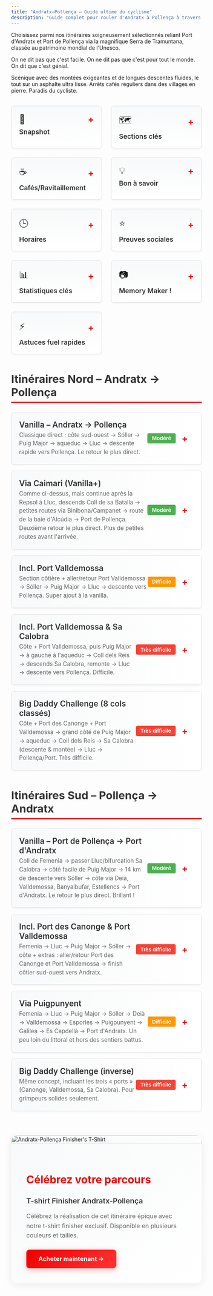 ```yaml
---
title: "Andratx–Pollença – Guide ultime du cyclisme"
description: "Guide complet pour rouler d'Andratx à Pollença à travers la Tramuntana"
---
```


Choisissez parmi nos itinéraires soigneusement sélectionnés reliant Port d'Andratx et Port de Pollença via la magnifique Serra de Tramuntana, classée au patrimoine mondial de l'Unesco.

On ne dit pas que c'est facile. On ne dit pas que c'est pour tout le monde. On dit que c'est génial.

Scénique avec des montées exigeantes et de longues descentes fluides, le tout sur un asphalte ultra lisse. Arrêts cafés réguliers dans des villages en pierre. Paradis du cycliste.

<!-- INFO CARDS GRID -->
<div class="info-cards-wrapper">
<div class="info-cards-grid">
  <div class="info-card" onclick="toggleCard(this)">
    <div class="info-card-header">
      <div class="info-card-header-top">
        <span style="font-size: 1.5rem;">📸</span>
        <span class="card-toggle">+</span>
      </div>
      <h3>Snapshot</h3>
    </div>
    <div class="info-card-content">
      <p><strong>Pourquoi cet itinéraire :</strong> D'une côte à l'autre dans la Tramuntana le long du littoral sur revêtement lisse – la meilleure journée à vélo de Majorque. Probablement ta meilleure journée à vélo. Ever.</p>
      <p><strong>Comment ça marche :</strong> Bus out, bike back. Prends le bus vélo programmé jusqu'à Port d'Andratx (ou l'inverse vers Port de Pollença), puis reviens par l'un des itinéraires proposés ou le tien.</p>
      <p><strong>Services programmés :</strong> On gère la logistique, tu profites du meilleur de Majorque. Réserve le bus programmé depuis l'un des lieux de départ sur la plateforme.</p>
      <p><a href="/fr/bike-shuttle/shuttle-home/">Voir les horaires et réserver →</a></p>
    </div>
  </div>

  <div class="info-card" onclick="toggleCard(this)">
    <div class="info-card-header">
      <div class="info-card-header-top">
        <span style="font-size: 1.5rem;">🗺️</span>
        <span class="card-toggle">+</span>
      </div>
      <h3>Sections clés</h3>
    </div>
    <div class="info-card-content">
      <p><strong>Estellencs à Deià :</strong> beauté côtière.</p>
      <p><strong>Banyalbufar :</strong> tout est dit.</p>
      <p><strong>Puig Major (depuis Sóller) :</strong> 14 km @ 6,2 %, ~828 m. Long et régulier ; tunnel(s) éclairé(s) puis aqueduc.</p>
      <p><strong>Coll dels Reis / Sa Calobra :</strong> optionnel – descente au port puis remontée ; lacets de bucket list.</p>
      <p><strong>Port Valldemossa & Port des Canonge :</strong> courtes descentes aller/retour, raides et panoramiques ; "mini Sa Calobra" sans trafic.</p>
      <p><strong>Coll de sa Batalla (côté Lluc) :</strong> mène à la descente sur Caimari et aux routes secondaires vers la route de la baie.</p>
      <p><strong>Coll de Sóller (ligne alt.) :</strong> classique sinueux si tu évites la haute MA-10.</p>
      <p><strong>Coll de Femenia (nord) :</strong> montée de départ en quittant Pollença vers Lluc.</p>
      <p><strong>Coll de Femenia (nord) :</strong> descente style F1 de Lluc vers Pollença.</p>
    </div>
  </div>

  <div class="info-card" onclick="toggleCard(this)">
    <div class="info-card-header">
      <div class="info-card-header-top">
        <span style="font-size: 1.5rem;">☕</span>
        <span class="card-toggle">+</span>
      </div>
      <h3>Cafés/Ravitaillement</h3>
    </div>
    <div class="info-card-content">
      <p style="font-style: italic; margin-bottom: 0.5rem;">km estimés depuis Andratx</p>
      <p><strong>Es Grau (≈13 km) :</strong> vues en balcon sur les falaises ; café rapide.</p>
      <p><strong>Estellencs (≈17 km) :</strong> « Cafetería Estellencs » – simple et pratique, juste sur la MA-10.</p>
      <p><strong>Banyalbufar (≈24 km) :</strong> Son Tomàs (choix + vues) ou Bellavista (vues top ; attention aux vélos).</p>
      <p><strong>Valldemossa (≈39 km) :</strong> nombreuses options ; Ca'n Molinas pour Cocas de Patata avec chocolat chaud.</p>
      <p><strong>Deià (≈48 km) :</strong> boulangerie dans le supermarché de Marc & Vincent Reynés ; leur café aussi à Port de Sóller.</p>
      <p><strong>Sóller (≈58 km) – Sa Frontera :</strong> menu solide avant Puig Major.</p>
      <p><strong>Port de Sóller (détour) :</strong> options sur le front de mer ; Reynés Cycling Café pour gâteau/café.</p>
      <p><strong>Aqueduc / bifurcation Sa Calobra (≈80 km) :</strong> OJ Shack – jus d'orange frais + snacks pour rouler.</p>
      <p><strong>Lluc / sommet Coll de sa Batalla (≈89 km) :</strong> Repsol + café ou Monastère de Lluc – express ou assis.</p>
    </div>
  </div>

  <div class="info-card" onclick="toggleCard(this)">
    <div class="info-card-header">
      <div class="info-card-header-top">
        <span style="font-size: 1.5rem;">💡</span>
        <span class="card-toggle">+</span>
      </div>
      <h3>Bon à savoir</h3>
    </div>
    <div class="info-card-content">
      <p>Réserve tôt dans ton séjour, quand les jambes sont fraîches, et avec 308 jours de soleil par an, si la météo annule, tu auras un autre jour.</p>
      <p>Places limitées. Réserve tôt.</p>
      <p>Ce sera sans aucun doute ta meilleure journée à Majorque.</p>
      <p>Arrive 10 minutes en avance pour le chargement des vélos le jour J.</p>
      <p>Départ matinal : nombreux endroits pour petit-déjeuner, café, WC à l'arrivée.</p>
      <p>Couverture rescue : tranquillité d'esprit. Fortement conseillée. Parfois les vélos et les corps cèdent.</p>
      <p>Chargement sécurisé des vélos dans les remorques : entre matelas – stable et sûr.</p>
      <p>Temps moyen de retour un peu plus de 6 heures plus les arrêts sur la route vanilla (la plus courte).</p>
      <p>Les cafés sont réguliers, jamais plus d'une heure entre deux.</p>
      <p>Le ravitaillement régulier est essentiel.</p>
    </div>
  </div>

  <div class="info-card" onclick="toggleCard(this)">
    <div class="info-card-header">
      <div class="info-card-header-top">
        <span style="font-size: 1.5rem;">🕒</span>
        <span class="card-toggle">+</span>
      </div>
      <h3>Horaires</h3>
    </div>
    <div class="info-card-content">
      <p>Utilise le bike bus vers Port d'Andratx depuis Port de Pollença/Alcúdia/Playa de Muro et depuis Peguera, Playa de Palma et Santa Ponsa vers Port de Pollença.</p>
      <p><a href="/fr/bike-shuttle/shuttle-home/">Voir les horaires et réserver →</a></p>
    </div>
  </div>

  <div class="info-card" onclick="toggleCard(this)">
    <div class="info-card-header">
      <div class="info-card-header-top">
        <span style="font-size: 1.5rem;">⭐</span>
        <span class="card-toggle">+</span>
      </div>
      <h3>Preuves sociales</h3>
    </div>
    <div class="info-card-content">
      <p><strong>Témoignage « 18 Suédoises » (2016) :</strong> journée Big Daddy de 162 km qualifiée de « meilleure journée à vélo » – adoré Canonge, Valldemossa, Sa Calobra ; tunnels éclairés ; finish rapide vers Pollença. De retour la saison suivante.</p>
      <p><strong>John McCracken (printemps 2025) :</strong> le format aller simple permet de profiter des paysages sans en faire un ultra ; points forts : départ Gramola, sections de falaises MA-10, approche du Puig Major par le tunnel de Monnàber, descente Femenia « lâche tout ».</p>
    </div>
  </div>

  <div class="info-card" onclick="toggleCard(this)">
    <div class="info-card-header">
      <div class="info-card-header-top">
        <span style="font-size: 1.5rem;">📊</span>
        <span class="card-toggle">+</span>
      </div>
      <h3>Statistiques clés</h3>
    </div>
    <div class="info-card-content">
      <p><strong>Montée signature :</strong> Puig Major depuis Sóller (vers le sud) – 14 km @ 6,2 % (≈828 m).</p>
      <p><strong>Descente signature :</strong> Puig Major vers Sóller (vers le nord) – 14 km @ 6,2 % (≈828 m).</p>
    </div>
  </div>

  <div class="info-card" onclick="toggleCard(this)">
    <div class="info-card-header">
      <div class="info-card-header-top">
        <span style="font-size: 1.5rem;">📷</span>
        <span class="card-toggle">+</span>
      </div>
      <h3>Memory Maker !</h3>
    </div>
    <div class="info-card-content">
      <p><strong>Port de Valldemossa :</strong> version mini – et peut-être meilleure ? – de Sa Calobra (descendre et remonter).</p>
    </div>
  </div>

  <div class="info-card" onclick="toggleCard(this)">
    <div class="info-card-header">
      <div class="info-card-header-top">
        <span style="font-size: 1.5rem;">⚡</span>
        <span class="card-toggle">+</span>
      </div>
      <h3>Astuces fuel rapides</h3>
    </div>
    <div class="info-card-content">
      <p><strong>Fuel rapide pour rentrer :</strong> OJ Shack à l'aqueduc ou café/garage Sa Batalla (vers le Nord), Estellencs (vers le Sud).</p>
      <p><strong>Fuel scénique :</strong> Banyalbufar & Deià.</p>
      <p>Sóller est à peu près à mi-chemin.</p>
      <p>Les cafés ne sont jamais à plus d'une heure.</p>
    </div>
  </div>
</div>
</div>

<!-- CSS STYLING -->
<style>
.info-cards-wrapper {
  margin: 2rem 0;
}

.info-cards-grid {
  display: grid;
  grid-template-columns: repeat(3, 1fr);
  gap: 1.5rem;
  margin-bottom: 3rem;
}

@media (max-width: 1024px) {
  .info-cards-grid {
    grid-template-columns: repeat(2, 1fr);
  }
}

@media (max-width: 640px) {
  .info-cards-grid {
    grid-template-columns: 1fr;
  }
}

.info-card {
  background: linear-gradient(to bottom, #f8f9fa 0%, #ffffff 100%);
  border: 1px solid #e0e0e0;
  border-radius: 8px;
  padding: 1.25rem;
  cursor: pointer;
  transition: all 0.3s ease;
  box-shadow: 0 2px 4px rgba(0,0,0,0.05);
}

.info-card:hover {
  transform: translateY(-2px);
  box-shadow: 0 4px 12px rgba(0,0,0,0.1);
  border-color: #f10000;
}

.info-card-header {
  display: flex;
  flex-direction: column;
  gap: 0.5rem;
}

.info-card-header-top {
  display: flex;
  justify-content: space-between;
  align-items: center;
}

.info-card h3 {
  margin: 0;
  font-size: 1.1rem;
  font-weight: 600;
  color: #333;
}

.card-toggle {
  font-size: 1.5rem;
  font-weight: bold;
  color: #f10000;
  transition: transform 0.3s ease;
  user-select: none;
}

.info-card.expanded .card-toggle {
  transform: rotate(45deg);
}

.info-card-content {
  max-height: 0;
  overflow: hidden;
  transition: max-height 0.3s ease;
  margin-top: 0;
}

.info-card.expanded .info-card-content {
  max-height: 2000px;
  margin-top: 1rem;
  padding-top: 1rem;
  border-top: 1px solid #e0e0e0;
}

.info-card-content p {
  margin: 0.75rem 0;
  line-height: 1.6;
  color: #555;
}

.info-card-content p:first-child {
  margin-top: 0;
}

.info-card-content p:last-child {
  margin-bottom: 0;
}

.info-card-content a {
  color: #f10000;
  text-decoration: none;
  font-weight: 500;
}

.info-card-content a:hover {
  text-decoration: underline;
}

.routes-section {
  margin: 3rem 0;
}

.routes-section h2 {
  font-size: 1.8rem;
  margin-bottom: 1.5rem;
  color: #333;
  border-bottom: 3px solid #f10000;
  padding-bottom: 0.5rem;
}

.route-accordion {
  border: 1px solid #e0e0e0;
  border-radius: 8px;
  margin-bottom: 1rem;
  overflow: hidden;
  background: white;
  box-shadow: 0 2px 4px rgba(0,0,0,0.05);
}

.route-header {
  display: flex;
  justify-content: space-between;
  align-items: center;
  padding: 1.25rem;
  cursor: pointer;
  background: linear-gradient(to right, #f8f9fa 0%, #ffffff 100%);
  transition: background 0.3s ease;
}

.route-header:hover {
  background: linear-gradient(to right, #f0f0f0 0%, #f8f9fa 100%);
}

.route-title-group {
  flex: 1;
}

.route-title {
  font-size: 1.3rem;
  font-weight: 600;
  color: #333;
  margin: 0 0 0.25rem 0;
}

.route-subtitle {
  font-size: 0.95rem;
  color: #666;
  margin: 0;
  line-height: 1.5;
}

.route-meta {
  display: flex;
  align-items: center;
  gap: 1rem;
  margin-right: 1rem;
}

.difficulty-badge {
  padding: 0.35rem 0.75rem;
  border-radius: 4px;
  font-size: 0.85rem;
  font-weight: 600;
  white-space: nowrap;
}

.difficulty-moderate {
  background-color: #4CAF50;
  color: white;
}

.difficulty-hard {
  background-color: #FF9800;
  color: white;
}

.difficulty-very-hard {
  background-color: #f44336;
  color: white;
}

.difficulty-epic {
  background: linear-gradient(135deg, #FFD700 0%, #FFA500 100%);
  color: #000;
  border: 2px solid #FFA500;
  font-weight: 900;
  box-shadow: 0 4px 12px rgba(255, 215, 0, 0.3);
}

.route-toggle {
  font-size: 1.5rem;
  font-weight: bold;
  color: #f10000;
  transition: transform 0.3s ease;
  user-select: none;
}

.route-accordion.expanded .route-toggle {
  transform: rotate(45deg);
}

.route-content {
  max-height: 0;
  overflow: hidden;
  transition: max-height 0.4s ease;
}

.route-accordion.expanded .route-content {
  max-height: 5000px;
}

.route-content-inner {
  padding: 1.5rem;
  border-top: 1px solid #e0e0e0;
  background: white;
}

.route-map {
  width: 100%;
  height: 450px;
  margin-bottom: 1.5rem;
  border-radius: 8px;
  border: 1px solid #ddd;
}

.route-chart {
  width: 100%;
  height: 300px;
  margin-top: 1.5rem;
}
</style>

<!-- ROUTES SECTION -->
<div class="routes-section">
<h2>Itinéraires Nord – Andratx → Pollença</h2>

<div class="route-accordion" onclick="toggleRoute(this)" data-route="portandratx-pollenca-vanilla">
  <div class="route-header">
    <div class="route-title-group">
      <h3 class="route-title">Vanilla – Andratx → Pollença</h3>
      <p class="route-subtitle">Classique direct : côte sud-ouest → Sóller → Puig Major → aqueduc → Lluc → descente rapide vers Pollença. Le retour le plus direct.</p>
    </div>
    <div class="route-meta">
      <span class="difficulty-badge difficulty-moderate">Modéré</span>
      <span class="route-toggle">+</span>
    </div>
  </div>
  <div class="route-content">
    <div class="route-content-inner">
      <div id="map-portandratx-pollenca-vanilla" class="route-map"></div>
      <canvas id="chart-portandratx-pollenca-vanilla" class="route-chart"></canvas>
    </div>
  </div>
</div>

<div class="route-accordion" onclick="toggleRoute(this)" data-route="portandratx-pollenca-via-caimari">
  <div class="route-header">
    <div class="route-title-group">
      <h3 class="route-title">Via Caimari (Vanilla+)</h3>
      <p class="route-subtitle">Comme ci-dessus, mais continue après la Repsol à Lluc, descends Coll de sa Batalla → petites routes via Binibona/Campanet → route de la baie d'Alcúdia → Port de Pollença. Deuxième retour le plus direct. Plus de petites routes avant l'arrivée.</p>
    </div>
    <div class="route-meta">
      <span class="difficulty-badge difficulty-moderate">Modéré</span>
      <span class="route-toggle">+</span>
    </div>
  </div>
  <div class="route-content">
    <div class="route-content-inner">
      <div id="map-portandratx-pollenca-via-caimari" class="route-map"></div>
      <canvas id="chart-portandratx-pollenca-via-caimari" class="route-chart"></canvas>
    </div>
  </div>
</div>

<div class="route-accordion" onclick="toggleRoute(this)" data-route="portandratx-pollenca-portvalldemossa">
  <div class="route-header">
    <div class="route-title-group">
      <h3 class="route-title">Incl. Port Valldemossa</h3>
      <p class="route-subtitle">Section côtière + aller/retour Port Valldemossa → Sóller → Puig Major → Lluc → descente vers Pollença. Super ajout à la vanilla.</p>
    </div>
    <div class="route-meta">
      <span class="difficulty-badge difficulty-hard">Difficile</span>
      <span class="route-toggle">+</span>
    </div>
  </div>
  <div class="route-content">
    <div class="route-content-inner">
      <div id="map-portandratx-pollenca-portvalldemossa" class="route-map"></div>
      <canvas id="chart-portandratx-pollenca-portvalldemossa" class="route-chart"></canvas>
    </div>
  </div>
</div>

<div class="route-accordion" onclick="toggleRoute(this)" data-route="portandratx-pollenca-valldemossa-sacalobra">
  <div class="route-header">
    <div class="route-title-group">
      <h3 class="route-title">Incl. Port Valldemossa & Sa Calobra</h3>
      <p class="route-subtitle">Côte + Port Valldemossa, puis Puig Major → à gauche à l'aqueduc → Coll dels Reis → descends Sa Calobra, remonte → Lluc → descente vers Pollença. Difficile.</p>
    </div>
    <div class="route-meta">
      <span class="difficulty-badge difficulty-very-hard">Très difficile</span>
      <span class="route-toggle">+</span>
    </div>
  </div>
  <div class="route-content">
    <div class="route-content-inner">
      <div id="map-portandratx-pollenca-valldemossa-sacalobra" class="route-map"></div>
      <canvas id="chart-portandratx-pollenca-valldemossa-sacalobra" class="route-chart"></canvas>
    </div>
  </div>
</div>

<div class="route-accordion" onclick="toggleRoute(this)" data-route="portandratx-pollenca-big-daddy">
  <div class="route-header">
    <div class="route-title-group">
      <h3 class="route-title">Big Daddy Challenge (8 cols classés)</h3>
      <p class="route-subtitle">Côte + Port des Canonge + Port Valldemossa → grand côté de Puig Major → aqueduc → Coll dels Reis → Sa Calobra (descente & montée) → Lluc → Pollença/Port. Très difficile.</p>
    </div>
    <div class="route-meta">
      <span class="difficulty-badge difficulty-very-hard">Très difficile</span>
      <span class="route-toggle">+</span>
    </div>
  </div>
  <div class="route-content">
    <div class="route-content-inner">
      <div id="map-portandratx-pollenca-big-daddy" class="route-map"></div>
      <canvas id="chart-portandratx-pollenca-big-daddy" class="route-chart"></canvas>
    </div>
  </div>
</div>
</div>

<div class="routes-section">
<h2>Itinéraires Sud – Pollença → Andratx</h2>

<div class="route-accordion" onclick="toggleRoute(this)" data-route="portpollenca-portandratx-vanilla">
  <div class="route-header">
    <div class="route-title-group">
      <h3 class="route-title">Vanilla – Port de Pollença → Port d'Andratx</h3>
      <p class="route-subtitle">Coll de Femenia → passer Lluc/bifurcation Sa Calobra → côté facile de Puig Major → 14 km de descente vers Sóller → côte via Deià, Valldemossa, Banyalbufar, Estellencs → Port d'Andratx. Le retour le plus direct. Brillant !</p>
    </div>
    <div class="route-meta">
      <span class="difficulty-badge difficulty-moderate">Modéré</span>
      <span class="route-toggle">+</span>
    </div>
  </div>
  <div class="route-content">
    <div class="route-content-inner">
      <div id="map-portpollenca-portandratx-vanilla" class="route-map"></div>
      <canvas id="chart-portpollenca-portandratx-vanilla" class="route-chart"></canvas>
    </div>
  </div>
</div>

<div class="route-accordion" onclick="toggleRoute(this)" data-route="portpollenca-portandratx-canonge-valldemossa">
  <div class="route-header">
    <div class="route-title-group">
      <h3 class="route-title">Incl. Port des Canonge & Port Valldemossa</h3>
      <p class="route-subtitle">Femenia → Lluc → Puig Major → Sóller → côte + extras : aller/retour Port des Canonge et Port Valldemossa → finish côtier sud-ouest vers Andratx.</p>
    </div>
    <div class="route-meta">
      <span class="difficulty-badge difficulty-very-hard">Très difficile</span>
      <span class="route-toggle">+</span>
    </div>
  </div>
  <div class="route-content">
    <div class="route-content-inner">
      <div id="map-portpollenca-portandratx-canonge-valldemossa" class="route-map"></div>
      <canvas id="chart-portpollenca-portandratx-canonge-valldemossa" class="route-chart"></canvas>
    </div>
  </div>
</div>

<div class="route-accordion" onclick="toggleRoute(this)" data-route="portpollenca-portandratx-puigpunyent">
  <div class="route-header">
    <div class="route-title-group">
      <h3 class="route-title">Via Puigpunyent</h3>
      <p class="route-subtitle">Femenia → Lluc → Puig Major → Sóller → Deià → Valldemossa → Esporles → Puigpunyent → Galilea → Es Capdellà → Port d'Andratx. Un peu loin du littoral et hors des sentiers battus.</p>
    </div>
    <div class="route-meta">
      <span class="difficulty-badge difficulty-hard">Difficile</span>
      <span class="route-toggle">+</span>
    </div>
  </div>
  <div class="route-content">
    <div class="route-content-inner">
      <div id="map-portpollenca-portandratx-puigpunyent" class="route-map"></div>
      <canvas id="chart-portpollenca-portandratx-puigpunyent" class="route-chart"></canvas>
    </div>
  </div>
</div>

<div class="route-accordion" onclick="toggleRoute(this)" data-route="portpollenca-portandratx-big-daddy">
  <div class="route-header">
    <div class="route-title-group">
      <h3 class="route-title">Big Daddy Challenge (inverse)</h3>
      <p class="route-subtitle">Même concept, incluant les trois « ports » (Canonge, Valldemossa, Sa Calobra). Pour grimpeurs solides seulement.</p>
    </div>
    <div class="route-meta">
      <span class="difficulty-badge difficulty-very-hard">Très difficile</span>
      <span class="route-toggle">+</span>
    </div>
  </div>
  <div class="route-content">
    <div class="route-content-inner">
      <div id="map-portpollenca-portandratx-big-daddy" class="route-map"></div>
      <canvas id="chart-portpollenca-portandratx-big-daddy" class="route-chart"></canvas>
    </div>
  </div>
</div>
</div>

<!-- LEAFLET & CHART.JS -->
<link rel="stylesheet" href="https://unpkg.com/leaflet@1.9.4/dist/leaflet.css" />
<script src="https://unpkg.com/leaflet@1.9.4/dist/leaflet.js"></script>
<script src="https://cdn.jsdelivr.net/npm/chart.js@4.4.0/dist/chart.umd.min.js"></script>

<script>
// Card toggle functionality
function toggleCard(card) {
  card.classList.toggle('expanded');
}

// Route configuration
const routeConfigs = {
  'portandratx-pollenca-vanilla': {
    gpx: '/routes/portandratx-pollenca-vanilla-web.gpx',
    startName: 'Port d\'Andratx',
    endName: 'Port de Pollença',
    color: '#2E7D32'
  },
  'portandratx-pollenca-via-caimari': {
    gpx: '/routes/portandratx-pollenca-via-caimari-web.gpx',
    startName: 'Port d\'Andratx',
    endName: 'Port de Pollença (via Caimari)',
    color: '#1976D2'
  },
  'portandratx-pollenca-portvalldemossa': {
    gpx: '/routes/portandratx-pollenca-portvalldemossa-web.gpx',
    startName: 'Port d\'Andratx',
    endName: 'Port de Pollença',
    color: '#F57C00'
  },
  'portandratx-pollenca-valldemossa-sacalobra': {
    gpx: '/routes/portandratx-pollenca-valldemossa-sacalobra-web.gpx',
    startName: 'Port d\'Andratx',
    endName: 'Port de Pollença',
    color: '#C62828'
  },
  'portandratx-pollenca-big-daddy': {
    gpx: '/routes/portandratx-pollenca-big-daddy-web.gpx',
    startName: 'Port d\'Andratx',
    endName: 'Port de Pollença',
    color: '#6A1B9A'
  },
  'portpollenca-portandratx-vanilla': {
    gpx: '/routes/portpollenca-portandratx-vanilla-web.gpx',
    startName: 'Port de Pollença',
    endName: 'Port d\'Andratx',
    color: '#2E7D32'
  },
  'portpollenca-portandratx-canonge-valldemossa': {
    gpx: '/routes/portpollenca-portandratx-canonge-valldemossa-web.gpx',
    startName: 'Port de Pollença',
    endName: 'Port d\'Andratx',
    color: '#C62828'
  },
  'portpollenca-portandratx-puigpunyent': {
    gpx: '/routes/portpollenca-portandratx-puigpunyent-web.gpx',
    startName: 'Port de Pollença',
    endName: 'Port d\'Andratx',
    color: '#F57C00'
  },
  'portpollenca-portandratx-big-daddy': {
    gpx: '/routes/portpollenca-portandratx-big-daddy-web.gpx',
    startName: 'Port de Pollença',
    endName: 'Port d\'Andratx',
    color: '#6A1B9A'
  }
};

// Store initialized routes
const initializedRoutes = new Set();

// Route toggle functionality
function toggleRoute(accordion) {
  const wasExpanded = accordion.classList.contains('expanded');
  accordion.classList.toggle('expanded');

  // If expanding and not yet initialized, load the route
  if (!wasExpanded) {
    const routeId = accordion.getAttribute('data-route');
    if (!initializedRoutes.has(routeId)) {
      loadRoute(routeId);
      initializedRoutes.add(routeId);
    }
  }
}

// Custom marker icons
const startIcon = L.divIcon({
  className: 'custom-marker',
  html: '<div style="background-color: #22c55e; width: 12px; height: 12px; border-radius: 50%; border: 2px solid white; box-shadow: 0 2px 4px rgba(0,0,0,0.3);"></div>',
  iconSize: [12, 12],
  iconAnchor: [6, 6]
});

const endIcon = L.divIcon({
  className: 'custom-marker',
  html: '<div style="background-color: #ef4444; width: 12px; height: 12px; border-radius: 50%; border: 2px solid white; box-shadow: 0 2px 4px rgba(0,0,0,0.3);"></div>',
  iconSize: [12, 12],
  iconAnchor: [6, 6]
});

// Load and display route
async function loadRoute(routeId) {
  const config = routeConfigs[routeId];
  if (!config) return;

  try {
    const response = await fetch(config.gpx);
    const gpxText = await response.text();
    const parser = new DOMParser();
    const gpxDoc = parser.parseFromString(gpxText, 'text/xml');

    // Extract coordinates and elevations
    const trkpts = gpxDoc.querySelectorAll('trkpt');
    const coordinates = [];
    const elevations = [];
    let distance = 0;
    const distances = [0];

    trkpts.forEach((trkpt, index) => {
      const lat = parseFloat(trkpt.getAttribute('lat'));
      const lon = parseFloat(trkpt.getAttribute('lon'));
      const ele = parseFloat(trkpt.querySelector('ele')?.textContent || 0);

      coordinates.push({ lat, lon });
      elevations.push(ele);

      if (index > 0) {
        const prev = coordinates[index - 1];
        const R = 6371; // Earth's radius in km
        const dLat = (lat - prev.lat) * Math.PI / 180;
        const dLon = (lon - prev.lon) * Math.PI / 180;
        const a = Math.sin(dLat/2) * Math.sin(dLat/2) +
                  Math.cos(prev.lat * Math.PI / 180) * Math.cos(lat * Math.PI / 180) *
                  Math.sin(dLon/2) * Math.sin(dLon/2);
        const c = 2 * Math.atan2(Math.sqrt(a), Math.sqrt(1-a));
        distance += R * c;
        distances.push(distance);
      }
    });

    // Create map
    const mapDiv = document.getElementById(`map-${routeId}`);
    const map = L.map(mapDiv).setView([coordinates[0].lat, coordinates[0].lon], 10);

    L.tileLayer('https://{s}.tile.openstreetmap.org/{z}/{x}/{y}.png', {
      attribution: '© OpenStreetMap contributors'
    }).addTo(map);

    // Draw route
    const latlngs = coordinates.map(c => [c.lat, c.lon]);
    L.polyline(latlngs, { color: config.color, weight: 4, opacity: 0.7 }).addTo(map);

    // Add markers
    const lastIdx = coordinates.length - 1;
    L.marker([coordinates[0].lat, coordinates[0].lon], { icon: startIcon })
      .addTo(map)
      .bindPopup('<strong>Départ :</strong> ' + config.startName);

    L.marker([coordinates[lastIdx].lat, coordinates[lastIdx].lon], { icon: endIcon })
      .addTo(map)
      .bindPopup('<strong>Arrivée :</strong> ' + config.endName);

    // Fit bounds
    map.fitBounds(latlngs);

    // Create elevation chart
    const ctx = document.getElementById(`chart-${routeId}`).getContext('2d');
    new Chart(ctx, {
      type: 'line',
      data: {
        labels: distances.map(d => d.toFixed(1)),
        datasets: [{
          label: 'Altitude (m)',
          data: elevations,
          borderColor: config.color,
          backgroundColor: config.color + '33',
          fill: true,
          tension: 0.4,
          pointRadius: 0,
          borderWidth: 2
        }]
      },
      options: {
        responsive: true,
        maintainAspectRatio: false,
        plugins: {
          legend: { display: false },
          tooltip: {
            mode: 'index',
            intersect: false,
            callbacks: {
              title: (context) => 'Distance : ' + context[0].label + ' km',
              label: (context) => 'Altitude : ' + context.parsed.y.toFixed(0) + ' m'
            }
          }
        },
        scales: {
          x: {
            title: { display: true, text: 'Distance (km)' },
            grid: { display: false }
          },
          y: {
            title: { display: true, text: 'Altitude (m)' },
            beginAtZero: false
          }
        },
        interaction: {
          mode: 'nearest',
          axis: 'x',
          intersect: false
        }
      }
    });

  } catch (error) {
    console.error('Error loading route:', error);
  }
}
</script>

<!-- Finisher's T-Shirt Product -->
<div id="finishers-gear" class="finishers-tshirt-horizontal" style="margin: 4rem auto 2rem; max-width: 1000px; scroll-margin-top: 2rem;">
<a href="https://mallorcacycleshuttle.company.site/products/Andratx-Pollenca-Finishers-Unisex-Classic-T-p788401800" target="_blank" rel="noopener noreferrer" style="text-decoration: none; display: block;">
<div style="background: linear-gradient(135deg, #f8f9fa 0%, #ffffff 100%); border-radius: 1rem; box-shadow: 0 4px 20px rgba(0, 0, 0, 0.08); overflow: hidden; transition: transform 0.3s ease, box-shadow 0.3s ease; display: flex; flex-wrap: wrap; align-items: center;">
<div style="flex: 1 1 350px; min-width: 300px;">
<img src="/img/finishers-tshirt-andratx-pollenca.webp" alt="Andratx-Pollença Finisher's T-Shirt" style="width: 100%; height: 100%; object-fit: cover; display: block;">
</div>
<div style="flex: 1 1 400px; padding: 2.5rem;">
<h2 style="color: var(--brand, #f10000); margin-bottom: 0.75rem; font-size: 1.75rem; font-weight: 700;">Célébrez votre parcours</h2>
<h3 style="color: #333; font-size: 1.2rem; font-weight: 600; margin-bottom: 0.75rem;">T-shirt Finisher Andratx-Pollença</h3>
<p style="color: #666; font-size: 1rem; margin-bottom: 1.5rem; line-height: 1.6;">Célébrez la réalisation de cet itinéraire épique avec notre t-shirt finisher exclusif. Disponible en plusieurs couleurs et tailles.</p>
<div style="display: inline-block; padding: 0.9rem 2rem; background: linear-gradient(135deg, var(--brand, #f10000) 0%, #ff3333 100%); color: white; border-radius: 0.5rem; font-size: 1rem; font-weight: 700; box-shadow: 0 4px 15px rgba(241, 0, 0, 0.3);">
Acheter maintenant →
</div>
</div>
</div>
</a>
</div>

<style>
/* Hover effects for finisher's t-shirt */
.finishers-tshirt-horizontal a > div:hover {
transform: translateY(-4px);
box-shadow: 0 8px 30px rgba(0, 0, 0, 0.15);
}

/* Mobile responsive */
@media (max-width: 768px) {
.finishers-tshirt-horizontal > a > div {
flex-direction: column;
}

.finishers-tshirt-horizontal > a > div > div:first-child {
max-height: 350px;
}
}
</style>

